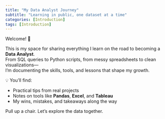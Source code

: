 ```yaml
---
title: "My Data Analyst Journey"
subtitle: "Learning in public, one dataset at a time"
categories: [Introduction]
tags: [Introduction]
---
```


Welcome! 👋  

This is my space for sharing everything I learn on the road to becoming a **Data Analyst**.  
From SQL queries to Python scripts, from messy spreadsheets to clean visualizations—  
I’m documenting the skills, tools, and lessons that shape my growth.  

💡 You’ll find:
- Practical tips from real projects  
- Notes on tools like **Pandas**, **Excel**, and **Tableau**  
- My wins, mistakes, and takeaways along the way  

Pull up a chair. Let’s explore the data together.
